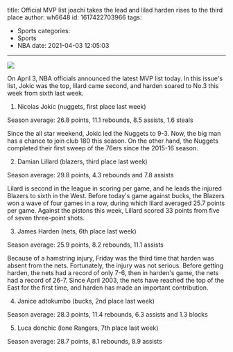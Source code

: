 title: Official MVP list  joachi takes the lead and lilad harden rises to the third place
author: wh6648
id: 1617422703966
tags: 
- Sports
categories: 
- Sports
- NBA
date: 2021-04-03 12:05:03
---
![](https://p8.itc.cn/images01/20210403/546391cdcbab4300a32c04202c9ab0a9.jpeg)


On April 3, NBA officials announced the latest MVP list today. In this issue's list, Jokic was the top, lilard came second, and harden soared to No.3 this week from sixth last week.

1. Nicolas Jokic (nuggets, first place last week)

Season average: 26.8 points, 11.1 rebounds, 8.5 assists, 1.6 steals

Since the all star weekend, Jokic led the Nuggets to 9-3. Now, the big man has a chance to join club 180 this season. On the other hand, the Nuggets completed their first sweep of the 76ers since the 2015-16 season.

2. Damian Lillard (blazers, third place last week)

Season average: 29.8 points, 4.3 rebounds and 7.8 assists

Lilard is second in the league in scoring per game, and he leads the injured Blazers to sixth in the West. Before today's game against bucks, the Blazers won a wave of four games in a row, during which lilard averaged 25.7 points per game. Against the pistons this week, Lillard scored 33 points from five of seven three-point shots.

3. James Harden (nets, 6th place last week)

Season average: 25.9 points, 8.2 rebounds, 11.1 assists

Because of a hamstring injury, Friday was the third time that harden was absent from the nets. Fortunately, the injury was not serious. Before getting harden, the nets had a record of only 7-6, then in harden's game, the nets had a record of 26-7. Since April 2003, the nets have reached the top of the East for the first time, and harden has made an important contribution.

4. Janice adtokumbo (bucks, 2nd place last week)

Season average: 28.3 points, 11.4 rebounds, 6.3 assists and 1.3 blocks

5. Luca donchic (lone Rangers, 7th place last week)

Season average: 28.7 points, 8.1 rebounds, 8.9 assists

